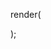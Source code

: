 render(
    <div>
        <Line animate />
        <Line animate layer='success' />
        <Line animate layer='alert' />
    </div>
);
